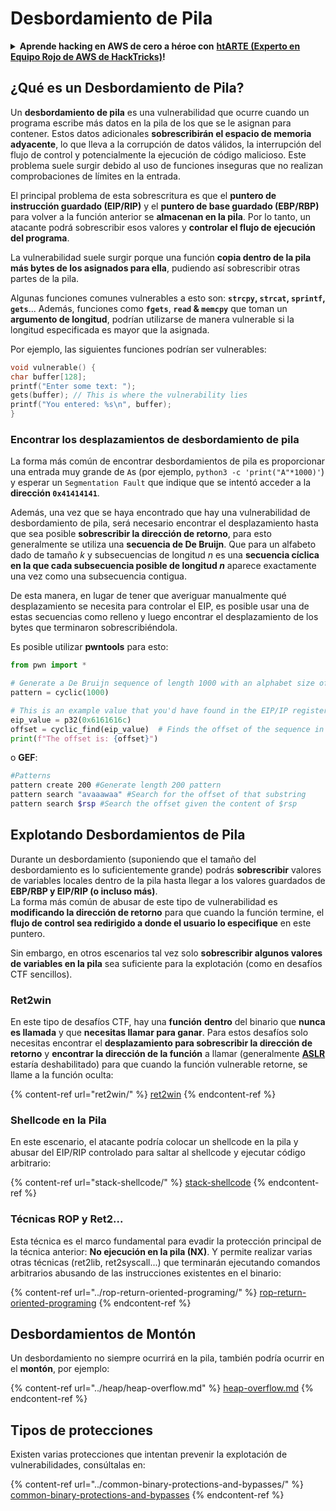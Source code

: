 # Desbordamiento de Pila

<details>

<summary><strong>Aprende hacking en AWS de cero a héroe con</strong> <a href="https://training.hacktricks.xyz/courses/arte"><strong>htARTE (Experto en Equipo Rojo de AWS de HackTricks)</strong></a><strong>!</strong></summary>

Otras formas de apoyar a HackTricks:

* Si deseas ver tu **empresa anunciada en HackTricks** o **descargar HackTricks en PDF** Consulta los [**PLANES DE SUSCRIPCIÓN**](https://github.com/sponsors/carlospolop)!
* Obtén el [**swag oficial de PEASS & HackTricks**](https://peass.creator-spring.com)
* Descubre [**La Familia PEASS**](https://opensea.io/collection/the-peass-family), nuestra colección exclusiva de [**NFTs**](https://opensea.io/collection/the-peass-family)
* **Únete al** 💬 [**grupo de Discord**](https://discord.gg/hRep4RUj7f) o al [**grupo de telegram**](https://t.me/peass) o **síguenos** en **Twitter** 🐦 [**@hacktricks\_live**](https://twitter.com/hacktricks\_live)**.**
* **Comparte tus trucos de hacking enviando PRs a los** [**HackTricks**](https://github.com/carlospolop/hacktricks) y [**HackTricks Cloud**](https://github.com/carlospolop/hacktricks-cloud) repositorios de github.

</details>

## ¿Qué es un Desbordamiento de Pila?

Un **desbordamiento de pila** es una vulnerabilidad que ocurre cuando un programa escribe más datos en la pila de los que se le asignan para contener. Estos datos adicionales **sobrescribirán el espacio de memoria adyacente**, lo que lleva a la corrupción de datos válidos, la interrupción del flujo de control y potencialmente la ejecución de código malicioso. Este problema suele surgir debido al uso de funciones inseguras que no realizan comprobaciones de límites en la entrada.

El principal problema de esta sobrescritura es que el **puntero de instrucción guardado (EIP/RIP)** y el **puntero de base guardado (EBP/RBP)** para volver a la función anterior se **almacenan en la pila**. Por lo tanto, un atacante podrá sobrescribir esos valores y **controlar el flujo de ejecución del programa**.

La vulnerabilidad suele surgir porque una función **copia dentro de la pila más bytes de los asignados para ella**, pudiendo así sobrescribir otras partes de la pila.

Algunas funciones comunes vulnerables a esto son: **`strcpy`, `strcat`, `sprintf`, `gets`**... Además, funciones como **`fgets`**, **`read` & `memcpy`** que toman un **argumento de longitud**, podrían utilizarse de manera vulnerable si la longitud especificada es mayor que la asignada.

Por ejemplo, las siguientes funciones podrían ser vulnerables:
```c
void vulnerable() {
char buffer[128];
printf("Enter some text: ");
gets(buffer); // This is where the vulnerability lies
printf("You entered: %s\n", buffer);
}
```
### Encontrar los desplazamientos de desbordamiento de pila

La forma más común de encontrar desbordamientos de pila es proporcionar una entrada muy grande de `A`s (por ejemplo, `python3 -c 'print("A"*1000)'`) y esperar un `Segmentation Fault` que indique que se intentó acceder a la **dirección `0x41414141`**.

Además, una vez que se haya encontrado que hay una vulnerabilidad de desbordamiento de pila, será necesario encontrar el desplazamiento hasta que sea posible **sobrescribir la dirección de retorno**, para esto generalmente se utiliza una **secuencia de De Bruijn**. Que para un alfabeto dado de tamaño _k_ y subsecuencias de longitud _n_ es una **secuencia cíclica en la que cada subsecuencia posible de longitud _n_** aparece exactamente una vez como una subsecuencia contigua.

De esta manera, en lugar de tener que averiguar manualmente qué desplazamiento se necesita para controlar el EIP, es posible usar una de estas secuencias como relleno y luego encontrar el desplazamiento de los bytes que terminaron sobrescribiéndola.

Es posible utilizar **pwntools** para esto:
```python
from pwn import *

# Generate a De Bruijn sequence of length 1000 with an alphabet size of 256 (byte values)
pattern = cyclic(1000)

# This is an example value that you'd have found in the EIP/IP register upon crash
eip_value = p32(0x6161616c)
offset = cyclic_find(eip_value)  # Finds the offset of the sequence in the De Bruijn pattern
print(f"The offset is: {offset}")
```
o **GEF**:
```bash
#Patterns
pattern create 200 #Generate length 200 pattern
pattern search "avaaawaa" #Search for the offset of that substring
pattern search $rsp #Search the offset given the content of $rsp
```
## Explotando Desbordamientos de Pila

Durante un desbordamiento (suponiendo que el tamaño del desbordamiento es lo suficientemente grande) podrás **sobrescribir** valores de variables locales dentro de la pila hasta llegar a los valores guardados de **EBP/RBP y EIP/RIP (o incluso más)**.\
La forma más común de abusar de este tipo de vulnerabilidad es **modificando la dirección de retorno** para que cuando la función termine, el **flujo de control sea redirigido a donde el usuario lo especifique** en este puntero.

Sin embargo, en otros escenarios tal vez solo **sobrescribir algunos valores de variables en la pila** sea suficiente para la explotación (como en desafíos CTF sencillos).

### Ret2win

En este tipo de desafíos CTF, hay una **función** **dentro** del binario que **nunca es llamada** y que **necesitas llamar para ganar**. Para estos desafíos solo necesitas encontrar el **desplazamiento para sobrescribir la dirección de retorno** y **encontrar la dirección de la función** a llamar (generalmente [**ASLR**](../common-binary-protections-and-bypasses/aslr/) estaría deshabilitado) para que cuando la función vulnerable retorne, se llame a la función oculta:

{% content-ref url="ret2win/" %}
[ret2win](ret2win/)
{% endcontent-ref %}

### Shellcode en la Pila

En este escenario, el atacante podría colocar un shellcode en la pila y abusar del EIP/RIP controlado para saltar al shellcode y ejecutar código arbitrario:

{% content-ref url="stack-shellcode/" %}
[stack-shellcode](stack-shellcode/)
{% endcontent-ref %}

### Técnicas ROP y Ret2...

Esta técnica es el marco fundamental para evadir la protección principal de la técnica anterior: **No ejecución en la pila (NX)**. Y permite realizar varias otras técnicas (ret2lib, ret2syscall...) que terminarán ejecutando comandos arbitrarios abusando de las instrucciones existentes en el binario:

{% content-ref url="../rop-return-oriented-programing/" %}
[rop-return-oriented-programing](../rop-return-oriented-programing/)
{% endcontent-ref %}

## Desbordamientos de Montón

Un desbordamiento no siempre ocurrirá en la pila, también podría ocurrir en el **montón**, por ejemplo:

{% content-ref url="../heap/heap-overflow.md" %}
[heap-overflow.md](../heap/heap-overflow.md)
{% endcontent-ref %}

## Tipos de protecciones

Existen varias protecciones que intentan prevenir la explotación de vulnerabilidades, consúltalas en:

{% content-ref url="../common-binary-protections-and-bypasses/" %}
[common-binary-protections-and-bypasses](../common-binary-protections-and-bypasses/)
{% endcontent-ref %}
